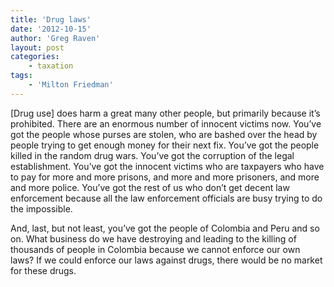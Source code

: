```yaml
---
title: 'Drug laws'
date: '2012-10-15'
author: 'Greg Raven'
layout: post
categories:
    - taxation
tags:
    - 'Milton Friedman'
---
```


\[Drug use\] does harm a great many other people, but primarily because it’s prohibited. There are an enormous number of innocent victims now. You’ve got the people whose purses are stolen, who are bashed over the head by people trying to get enough money for their next fix. You’ve got the people killed in the random drug wars. You’ve got the corruption of the legal establishment. You’ve got the innocent victims who are taxpayers who have to pay for more and more prisons, and more and more prisoners, and more and more police. You’ve got the rest of us who don’t get decent law enforcement because all the law enforcement officials are busy trying to do the impossible.  
  
And, last, but not least, you’ve got the people of Colombia and Peru and so on. What business do we have destroying and leading to the killing of thousands of people in Colombia because we cannot enforce our own laws? If we could enforce our laws against drugs, there would be no market for these drugs.